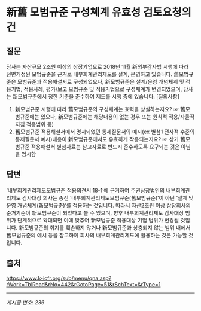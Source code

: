 # 新舊 모범규준 구성쳬계 유효성 검토요청의 건

## 질문
당사는 자산규모 2조원 이상의 상장기업으로 2018년 11월 新외부감사법 시행에 따라 전면개정된 모범규준을 근거로
내부회계관리제도를 설계, 운영하고 있습니다.
舊모범규준은 모범규준과 적용해설서로 구성되었으나, 新모범규준은 설계/운영 개념체계 및 적용기법, 적용사례,
평가/보고 모범규준 및 적용기법으로 구성체계가 변경되었으며,
당사는 新모범규준에서 정한 기준을 준수하여 제도를 시행 중에 있습니다.
[질의사항]
1. 新모범규준 시행에 따라 舊모범규준의 구성체계는 효력을 상실하는지요?
☞ 舊모범규준에는 있으나, 新모범규준에는 해당내용이 없는 경우 또는 원칙적 적용/자율적지침 적용범위 등)
2. 舊모범규준 적용해설서에서 명시되었던 통제질문서의 예시(ex 별첨1 전사적 수준의 통제질문서 예시)내용이
新모범규준에서도 유효하게 작용되는지요?
☞ 상기 舊모범규준 적용해설서 별첨자료는 참고자료로 반드시 준수하도록 요구되는 것은 아님을 명시함

## 답변
‘내부회계관리제도모범규준 적용의견서 18-1’에 근거하여 주권상장법인의 내부회계관리제도 감사대상 회사는 종전 ‘내부회계관리제도모범규준(舊모범규준)’이 아닌 ‘설계 및 운영 개념체계(新모범규준)’를 적용하는 것입니다. 따라서 자산2조원 이상 상장회사의 준거기준이 新모범규준이 되었다고 볼 수 있으며, 향후 내부회계관리제도 감사대상 범위가 단계적으로 확대되면 이에 맞추어 新모범규준 적용대상 기업 범위가 변경될 것입니다.
新모범규준의 취지를 훼손하지 않거나 新모범규준과 상충되지 않는 범위 내에서 舊모범규준의 예시 등을 참고하여 회사의 내부회계관리제도에 활용하는 것은 가능할 것입니다.

## 출처
https://www.k-icfr.org/sub/menu/qna.asp?rWork=TblRead&rNo=442&rGotoPage=51&rSchText=&rType=1

---
*게시글 번호: 236*
